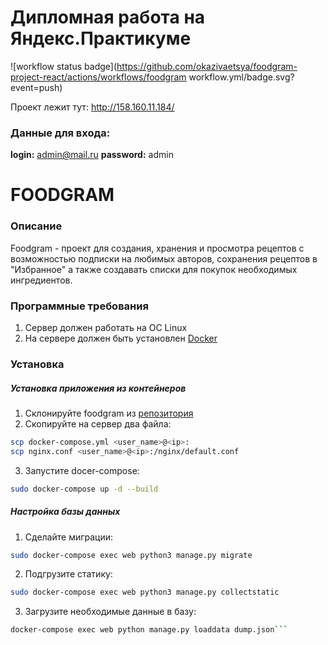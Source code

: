 # Дипломная работа на Яндекс.Практикуме
![workflow status badge](https://github.com/okazivaetsya/foodgram-project-react/actions/workflows/foodgram workflow.yml/badge.svg?event=push)

Проект лежит тут: http://158.160.11.184/
### Данные для входа:
**login:** admin@mail.ru
**password:** admin


# FOODGRAM

### Описание
Foodgram - проект для создания, хранения и просмотра рецептов с возможностью подписки на любимых авторов, сохранения рецептов в "Избранное" а также создавать списки для покупок необходимых ингредиентов.

### Программные требования
1) Сервер должен работать на ОС Linux
2) На сервере должен быть установлен [Docker](https://www.docker.com/)


### Установка
##### Установка приложения из контейнеров
1) Склонируйте foodgram из [репозитория](https://github.com/okazivaetsya/foodgram-project-react)
2) Скопируйте на сервер два файла:
```bash 
scp docker-compose.yml <user_name>@<ip>:
scp nginx.conf <user_name>@<ip>:/nginx/default.conf
```
3) Запустите docer-compose:
```bash 
sudo docker-compose up -d --build
```

##### Настройка базы данных
1) Сделайте миграции:
```bash 
sudo docker-compose exec web python3 manage.py migrate
```
2) Подгрузите статику:
```bash 
sudo docker-compose exec web python3 manage.py collectstatic
```
3) Загрузите необходимые данные в базу:
```bash 
docker-compose exec web python manage.py loaddata dump.json```

